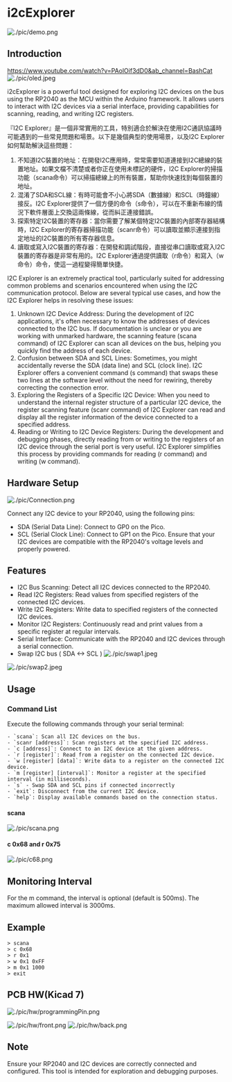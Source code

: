 # i2cExplorer
![./pic/demo.png](./pic/demo.png)
## Introduction

https://www.youtube.com/watch?v=PAolOif3dD0&ab_channel=BashCat
![./pic/oled.jpeg](./pic/oled.jpeg)

i2cExplorer is a powerful tool designed for exploring I2C devices on the bus using the RP2040 as the MCU within the Arduino framework. It allows users to interact with I2C devices via a serial interface, providing capabilities for scanning, reading, and writing I2C registers.

『I2C Explorer』是一個非常實用的工具，特別適合於解決在使用I2C通訊協議時可能遇到的一些常見問題和場景。以下是幾個典型的使用場景，以及I2C Explorer如何幫助解決這些問題：
1. 不知道I2C裝置的地址：在開發I2C應用時，常常需要知道連接到I2C總線的裝置地址。如果文檔不清楚或者你正在使用未標記的硬件，I2C Explorer的掃描功能（scana命令）可以掃描總線上的所有裝置，幫助你快速找到每個裝置的地址。
2. 混淆了SDA和SCL線：有時可能會不小心將SDA（數據線）和SCL（時鐘線）接反。I2C Explorer提供了一個方便的命令（s命令），可以在不重新布線的情況下軟件層面上交換這兩條線，從而糾正連接錯誤。
3. 探索特定I2C裝置的寄存器：當你需要了解某個特定I2C裝置的內部寄存器結構時，I2C Explorer的寄存器掃描功能（scanr命令）可以讀取並顯示連接到指定地址的I2C裝置的所有寄存器信息。
4. 讀取或寫入I2C裝置的寄存器：在開發和調試階段，直接從串口讀取或寫入I2C裝置的寄存器是非常有用的。I2C Explorer通過提供讀取（r命令）和寫入（w命令）命令，使這一過程變得簡單快捷。

I2C Explorer is an extremely practical tool, particularly suited for addressing common problems and scenarios encountered when using the I2C communication protocol. Below are several typical use cases, and how the I2C Explorer helps in resolving these issues:
1. Unknown I2C Device Address: During the development of I2C applications, it's often necessary to know the addresses of devices connected to the I2C bus. If documentation is unclear or you are working with unmarked hardware, the scanning feature (scana command) of I2C Explorer can scan all devices on the bus, helping you quickly find the address of each device.
2. Confusion between SDA and SCL Lines: Sometimes, you might accidentally reverse the SDA (data line) and SCL (clock line). I2C Explorer offers a convenient command (s command) that swaps these two lines at the software level without the need for rewiring, thereby correcting the connection error.
3. Exploring the Registers of a Specific I2C Device: When you need to understand the internal register structure of a particular I2C device, the register scanning feature (scanr command) of I2C Explorer can read and display all the register information of the device connected to a specified address.
4. Reading or Writing to I2C Device Registers: During the development and debugging phases, directly reading from or writing to the registers of an I2C device through the serial port is very useful. I2C Explorer simplifies this process by providing commands for reading (r command) and writing (w command).

## Hardware Setup
![./pic/Connection.png](./pic/Connection.png)

Connect any I2C device to your RP2040, using the following pins:
- SDA (Serial Data Line): Connect to GP0 on the Pico.
- SCL (Serial Clock Line): Connect to GP1 on the Pico.
Ensure that your I2C devices are compatible with the RP2040's voltage levels and properly powered.

## Features
- I2C Bus Scanning: Detect all I2C devices connected to the RP2040.
- Read I2C Registers: Read values from specified registers of the connected I2C devices.
- Write I2C Registers: Write data to specified registers of the connected I2C devices.
- Monitor I2C Registers: Continuously read and print values from a specific register at regular intervals.
- Serial Interface: Communicate with the RP2040 and I2C devices through a serial connection.
- Swap I2C bus ( SDA <-> SCL )
![./pic/swap1.jpeg](./pic/swap1.jpeg)

![./pic/swap2.jpeg](./pic/swap2.jpeg)

## Usage
### Command List
Execute the following commands through your serial terminal:

```
- `scana`: Scan all I2C devices on the bus.
- `scanr [address]`: Scan registers at the specified I2C address.
- `c [address]`: Connect to an I2C device at the given address.
- `r [register]`: Read from a register on the connected I2C device.
- `w [register] [data]`: Write data to a register on the connected I2C device.
- `m [register] [interval]`: Monitor a register at the specified interval (in milliseconds).
- `s` - Swap SDA and SCL pins if connected incorrectly
- `exit`: Disconnect from the current I2C device.
- `help`: Display available commands based on the connection status.
```
#### scana
![./pic/scana.png](./pic/scana.png)
#### c 0x68 and r 0x75
![./pic/c68.png](./pic/c68.png)

## Monitoring Interval
For the m command, the interval is optional (default is 500ms). The maximum allowed interval is 3000ms.

## Example

```
> scana
> c 0x68
> r 0x1
> w 0x1 0xFF
> m 0x1 1000
> exit
```
## PCB HW(Kicad 7)
![./pic/hw/programmingPin.png](./pic/hw/programmingPin.png)

![./pic/hw/front.png](./pic/hw/front.png)
![./pic/hw/back.png](./pic/hw/back.png)

## Note
Ensure your RP2040 and I2C devices are correctly connected and configured.
This tool is intended for exploration and debugging purposes.
